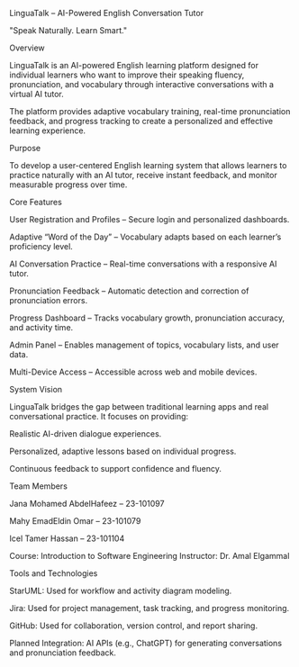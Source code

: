 LinguaTalk – AI-Powered English Conversation Tutor

"Speak Naturally. Learn Smart."

Overview

LinguaTalk is an AI-powered English learning platform designed for individual learners who want to improve their speaking fluency, pronunciation, and vocabulary through interactive conversations with a virtual AI tutor.

The platform provides adaptive vocabulary training, real-time pronunciation feedback, and progress tracking to create a personalized and effective learning experience.

Purpose

To develop a user-centered English learning system that allows learners to practice naturally with an AI tutor, receive instant feedback, and monitor measurable progress over time.

Core Features

User Registration and Profiles – Secure login and personalized dashboards.

Adaptive “Word of the Day” – Vocabulary adapts based on each learner’s proficiency level.

AI Conversation Practice – Real-time conversations with a responsive AI tutor.

Pronunciation Feedback – Automatic detection and correction of pronunciation errors.

Progress Dashboard – Tracks vocabulary growth, pronunciation accuracy, and activity time.

Admin Panel – Enables management of topics, vocabulary lists, and user data.

Multi-Device Access – Accessible across web and mobile devices.

System Vision

LinguaTalk bridges the gap between traditional learning apps and real conversational practice.
It focuses on providing:

Realistic AI-driven dialogue experiences.

Personalized, adaptive lessons based on individual progress.

Continuous feedback to support confidence and fluency.

Team Members

Jana Mohamed AbdelHafeez – 23-101097

Mahy EmadEldin Omar – 23-101079

Icel Tamer Hassan – 23-101104

Course: Introduction to Software Engineering
Instructor: Dr. Amal Elgammal

Tools and Technologies

StarUML: Used for workflow and activity diagram modeling.

Jira: Used for project management, task tracking, and progress monitoring.

GitHub: Used for collaboration, version control, and report sharing.

Planned Integration: AI APIs (e.g., ChatGPT) for generating conversations and pronunciation feedback.

